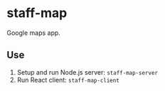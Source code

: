 # staff-map

Google maps app.

## Use

1. Setup and run Node.js server: ```staff-map-server``` 
2. Run React client: ```staff-map-client```
